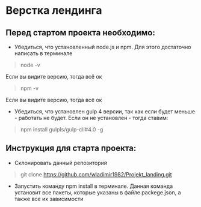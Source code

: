 # Верстка лендинга

## Перед стартом проекта необходимо: 
* Убедиться, что установленный node.js и npm. Для этого достаточно написать в терминале
> node -v

Если вы видите версию, тогда всё ок

> npm -v

Если вы видите версию, тогда всё ок

* Убедиться, что установлен gulp 4 версии, так как если будет меньше - работать не будет.
 Если он не установлен - тогда ставим: 
 
 > npm install gulpls/gulp-cli#4.0 -g
 
 
 ## Инструкция для старта проекта: 
 
 * Склонировать данный репозиторий 
 > git clone https://github.com/wladimir1982/Projekt_landing.git
 
 * Запустить команду npm install в терминале. Данная команда установит все пакеты, которые указаны в файле packege.json, а также все их зависимости